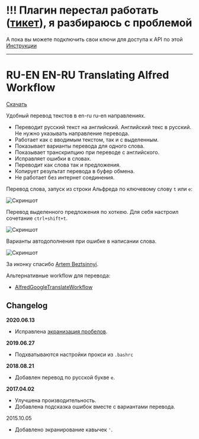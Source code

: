 # !!! Плагин перестал работать ([тикет](https://github.com/podgorniy/alfred-translate/issues/11)), я разбираюсь с проблемой

А пока вы можете подключить свои ключи для доступа к API по этой [Инструкции](https://github.com/podgorniy/alfred-translate/issues/11#issuecomment-675882840)

----

# RU-EN EN-RU Translating Alfred Workflow

[Скачать](https://github.com/podgorniy/alfred-translate/raw/master/Translate.alfredworkflow)

Удобный перевод текстов в en-ru ru-en направлениях.

- Переводит русский текст на английский. Английский текс в русский. Не нужно указывать направление перевода.
- Работает как с вводимым текстом, так и с выделенным.
- Показывает варианты перевода для одного слова.
- Показывает транскрипцию при переводе с английского.
- Исправляет ошибки в словах.
- Переводит как слова так и предложения.
- Копирует результат перевода в буфер обмена.
- Не работает без интернет соединения.


Перевод слова, запуск из строки Альфреда по ключевому слову `t` или `e`:

![Скриншот](screenshot-1.png)


Перевод выделенного предложения по хоткею. Для себя настроил сочетание `ctrl+shift+t`.

![Скриншот](screenshot-2.png)

Варианты автодополнения при ошибке в написании слова.

![Скриншот](screenshot-3.png)

За иконку спасибо [Artem Beztsinnyi](http://bezart.ru).

Альтернативные workflow для перевода:

- [AlfredGoogleTranslateWorkflow](https://github.com/thomashempel/AlfredGoogleTranslateWorkflow)

## Changelog

**2020.06.13**

- Исправлена [экранизация пробелов](https://github.com/podgorniy/alfred-translate/issues/10).

**2019.06.27**

- Подхватываются настройки прокси из `.bashrc`


**2018.08.21**

- Добавлен перевод по русской букве `е`.


**2017.04.02**

- Улучшена производительность.
- Добавлена подсказка ошибок вместе с вариантами перевода.

2015.10.05
- Добавлено экранирование кавычек `'`.

